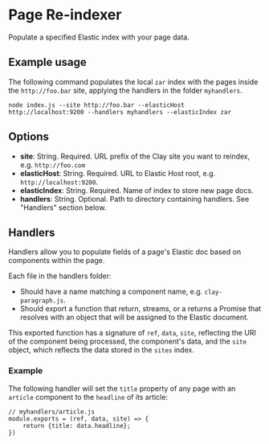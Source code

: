 # Page Re-indexer

Populate a specified Elastic index with your page data.


## Example usage

The following command populates the local `zar` index with the pages inside the `http://foo.bar` site, applying the handlers in the folder `myhandlers`.

```
node index.js --site http://foo.bar --elasticHost http://localhost:9200 --handlers myhandlers --elasticIndex zar
```

## Options

* **site**: String. Required. URL prefix of the Clay site you want to reindex, e.g. `http://foo.com`
* **elasticHost**: String. Required. URL to Elastic Host root, e.g. `http://localhost:9200`.
* **elasticIndex**: String. Required. Name of index to store new page docs.
* **handlers**: String. Optional. Path to directory containing handlers. See "Handlers" section below.

## Handlers

Handlers allow you to populate fields of a page's Elastic doc based on components within the page.

Each file in the handlers folder:

* Should have a name matching a component name, e.g. `clay-paragraph.js`.
* Should export a function that return, streams, or a returns a Promise that resolves with an object that will be assigned to the Elastic document.

This exported function has a signature of `ref`, `data`, `site`, reflecting the URI of the component being processed, the component's data, and the `site` object, which reflects the data stored in the `sites` index.

### Example

The following handler will set the `title` property of any page with an `article` component to the `headline` of its article:

```
// myhandlers/article.js
module.exports = (ref, data, site) => {
    return {title: data.headline};
})
```
